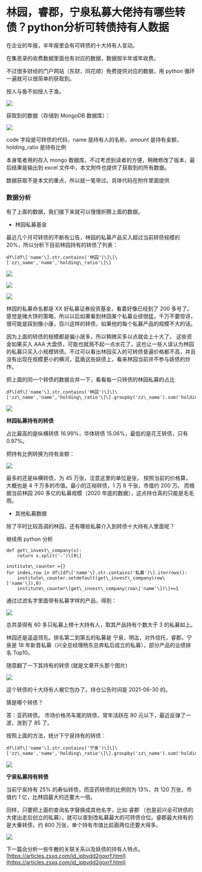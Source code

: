 # 林园，睿郡，宁泉私募大佬持有哪些转债？python分析可转债持有人数据
在企业的年报，半年报里会有可转债的十大持有人变动。

在集思录的收费数据里面也有对应的数据，数据按半年或年收费。

不过很多财经的门户网站（东财，同花顺）免费提供对应的数据，用 python 循环一遍就可以很简单的获取到。

授人与鱼不如授人于渔。

![](https://article-images.zsxq.com/FiZM1MDwq3ng17QmId0FgsyGFkqm)

获取到的数据（存储到 MongoDB 数据库）：

![](https://article-images.zsxq.com/Fv4AU2km0cdIDpSeA1zqHpG6cS3J)

code 字段是可转债的代码，name 是持有人的名称，amount 是持有金额，holding_ratio 是持有比例

本身笔者用的存入 mongo 数据库，不过考虑到读者的方便，稍微修改了版本，最后结果是输出到 excel 文件中，本文附件也提供了获取到的所有数据。

数据获取不是本文的重点，所以就一笔带过。具体代码在附件里面提供

### 数据分析

有了上面的数据，我们接下来就可以慢慢折腾上面的数据。

-   林园私募基金

最近几个月可转债的不断有公告，林园的私募产品买入超过当前转债规模的 20%，所以分析下目前林园持有的转债了列表：

```
df\[df\['name'\].str.contains('林园')\]\[\['zz\_name','name','holding\_ratio'\]\]

```

![](https://article-images.zsxq.com/FnQGJzR3I1xDIWvAlsAPabC5Rck6)

![](https://article-images.zsxq.com/FrIdaEMakPVUoL74-Qq57XaJ6QMd)

![](https://article-images.zsxq.com/Fu4KLL2k3ixfaQ9lCNd1OELn5DXT)

林园的私募命名都是 XX 好私募证券投资基金，看着好像已经到了 200 多号了。感觉是摊大饼的策略，所以以后如果看到林园某个私募业绩很猛，千万不要惊讶，很可能是踩到像小康，百川这样的转债，如果他的每个私募产品的规模不大的话。

因为上面的转债的规模都是偏小居多，所以稍微买多以点就会上十大了。 这些资金如果买入 AAA 大盘债，可能也就溅不起一点水花了。这也让一些人误认为林园的私募只买入小规模转债。不过可以看出林园买入的可转债普遍价格都不高，并且没有出现在规模更小的横河，蓝盾这些妖债上，看来林园当前并不参与妖债的炒作。

把上面的同一个转债的数据合并一下，看看每一只转债的林园私募的占比

```
df\[df\['name'\].str.contains('林园')\]\[\['zz\_name','name','holding\_ratio'\]\].groupby('zz\_name').sum('holding\_ratio')

```

![](https://article-images.zsxq.com/Ftm65P9AorVvgEgciekhYwP0M7TL)

**林园私募持有的转债**

占比最高的是纵横转债 16.99%，华体转债 15.06%，最低的是花王转债，只有 0.97%。

把持有比例转换为持有金额：

![](https://article-images.zsxq.com/FjQxgum9CDDVvibSaqr9WusFaICx)

最多的还是纵横转债，为 45 万张，注意这里的单位是张， 按照当前的价格算，大概也是 4 千万多的市值。最小的正裕转债，1 万 8 千张，市值约 200 万。 而根据当前林园 260 多亿的私募规模（2020 年底的数据），这点持仓真的只能是毛毛雨。

-   其他私募数据

除了平时比较高调的林园，还有哪些私募介入到转债十大持有人里面呢？

继续用 python 分析

```
def get\_invest\_company(x):
    return x.split('-')\[0\]

institute\_counter ={}
for index,row in df\[df\['name'\].str.contains('私募')\].iterrows():
    institute\_counter.setdefault(get\_invest\_company(row\['name'\]),0)
    institute\_counter\[get\_invest\_company(row\['name'\])\]+=1

```

通过过滤名字里面带有私募字样的产品，得到：

![](https://article-images.zsxq.com/FryIAhRw2KdYO4jRTTU5IiwoeZOQ)

总共录得有 60 多只私募上榜十大持有人，取其产品持有个数大于 3 的私募如上。

林园还是遥遥领先。排名第二到第五的私募是 宁泉，明汯，对外信托，睿郡。宁泉是 18 年新晋私募（兴全总经理杨东总奔私后成立的私募），部分产品的业绩排名 Top10。

随意翻了一下其持有的转债 (就是文章开头那个图片)

![](https://article-images.zsxq.com/FgTL7v-HyLB1VRPJG219cFKgNncr)

这个转债的十大持有人被它包办了。持仓公告时间是 2021-06-30 的。

猜是哪个转债？

答：亚药转债。 市场价格吊车尾的转债，常年活跃在 80 元以下，最近反弹了一波，涨到了 85 了。

按照上面的方法，统计下宁泉持有的转债：

```
df\[df\['name'\].str.contains('宁泉')\]\[\['zz\_name','name','holding\_ratio'\]\].groupby('zz\_name').sum('holding\_ratio')

```

![](https://article-images.zsxq.com/Fh1Gl5FO6G55D1yjd3U2neSwUnVH)

**宁泉私募持有转债**

当前宁泉持有 25% 的寿仙转债，而亚药转债的比例则为 13%，共 120 万张，市值约 1 亿，比林园最大的还要大一倍。

同样，只要把上面的查询名字替换成其他名字，比如 睿郡 （也是前兴全可转债的大佬出走后创立的私募），就可以查到改私募最大的可转债仓位。睿郡最大持有的是大秦转债，约 800 万张，单个持有市值比前面两位还要大得多。

![](https://article-images.zsxq.com/Ft5908W6OiIgGGw9yayMFYzS8eY0)

下一篇会分析一些牛散的关联关系以及妖债的持有人特点。 
 [https://articles.zsxq.com/id_ipbvdd2goxrf.html](https://articles.zsxq.com/id_ipbvdd2goxrf.html)
